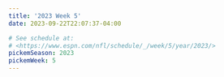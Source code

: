 ```yaml
---
title: '2023 Week 5'
date: 2023-09-22T22:07:37-04:00

# See schedule at:
# <https://www.espn.com/nfl/schedule/_/week/5/year/2023/>
pickemSeason: 2023
pickemWeek: 5
---
```


